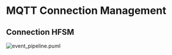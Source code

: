 # MQTT Connection Management

## Connection HFSM

![event_pipeline.puml](https://www.plantuml.com/plantuml/png/nLPDSzem4BtxL-mjq12IjjDBaZ9XY3DbMZ01fzCF6ezYAqGJa1X93ibqyj-xaZ7W3t3I7ie1xDNkUxjlLn9dIXEfuzaKEe9p6cecUF3fOjHpd3reAnNFviQaZl7rg0bN_9wB1GVwGBbMG2I5Mo4NH4OqWXhZeEyeao0acp1EfX0ncM0sW39Say3uZOXvX2uWOcsVwqq4Vzk4tgNl1nslttSxVZ1qBu4fcCH44gufmci1aggvmE05OgM0sQZH8F0-6_22sHqE3S-x9boxNzs-Rz09g3iXTHXhWquVAJvHKmDeP5NCP0v4AH4oekcIDuc-bM9cFSDOIXG3K4YChN419DGnrcurCYpA_6AnjixtJVCU1KiT6ibRAeLLD5P9jMO5zKA1PyHcWZR3IEPp8BZ4gLu8UMzLCIe_qEbJqt6IHDRjx15E9dHcalZj07uIXsuqfVRLFC0ndDwqsZy2MrnWnFkGgjVr-a7dYpToJKzE3szQXy0cN4XwaWktafztHnkgPzqts2z8F4L5DqqZCubOUPBasfvMmYUhXRMfWlaQk-uDdN94fCy18hl5GwtaKu9GwZBMA7gO688G6wUf_7YKfnccBZwRKUpmQZc_i9sqn7DiHqtYnA99LdWMijpVhuY8vn7c7eIIHfWG8rDLgrU4i5ke5OZse0MzzhVL5cpxljiR-ADwsfFTc5LQFJATIAMqc5TByPhXlYwPfdnhpvaAYsEPiHQQkj4rs1cogxOI_v83S1c-URBK2bMvb_LTiAyy3DOA_Npp2mvQ5TlsOEsHRhfjTOnvviIibVZLIobQMoQXx6emJDlo_0TnqjnVreMr8F-HziLdwvXdsjBr4b6JV8QkF_mUTFldzPFoP4epAVIh91-_stEzAtz7dGNeP_kTtY_vVLbsaXVyjoll3Tn-OJCKuak6jW6PEwew1FroCSvglw5GsGiT3NzJm0iLJQ5JtjsZaj_1wQXaPtSqA68l_oPOT5jo0pRxduMr3dNdsJb3A_wb_GC0)